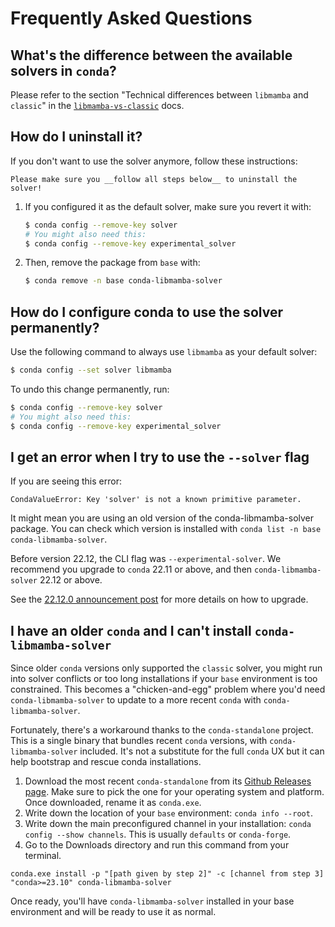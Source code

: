 # Frequently Asked Questions

## What's the difference between the available solvers in `conda`?

Please refer to the section "Technical differences between `libmamba` and `classic`" in
the [`libmamba-vs-classic`](./libmamba-vs-classic.md#technical-differences-between-libmamba-and-classic) docs.

## How do I uninstall it?

If you don't want to use the solver anymore, follow these instructions:

```{warning}
Please make sure you __follow all steps below__ to uninstall the solver!
```

1. If you configured it as the default solver, make sure you revert it with:

    ```bash
    $ conda config --remove-key solver
    # You might also need this:
    $ conda config --remove-key experimental_solver
    ```

2. Then, remove the package from `base` with:

    ```bash
    $ conda remove -n base conda-libmamba-solver
    ```

## How do I configure conda to use the solver permanently?

Use the following command to always use `libmamba` as your default solver:

```bash
$ conda config --set solver libmamba
```

To undo this change permanently, run:

```bash
$ conda config --remove-key solver
# You might also need this:
$ conda config --remove-key experimental_solver
```

## I get an error when I try to use the `--solver` flag

If you are seeing this error:

```
CondaValueError: Key 'solver' is not a known primitive parameter.
```

It might mean you are using an old version of the conda-libmamba-solver package.
You can check which version is installed with `conda list -n base conda-libmamba-solver`.

Before version 22.12, the CLI flag was `--experimental-solver`.
We recommend you upgrade to `conda` 22.11 or above, and then `conda-libmamba-solver` 22.12 or above.

See the [22.12.0 announcement post](https://github.com/conda/conda-libmamba-solver/releases/tag/22.12.0) for more details on how to upgrade.

## I have an older `conda` and I can't install `conda-libmamba-solver`

Since older `conda` versions only supported the `classic` solver, you might run into solver conflicts or too long installations if your `base` environment is too constrained. This becomes a "chicken-and-egg" problem where you'd need `conda-libmamba-solver` to update to a more recent `conda` with `conda-libmamba-solver`.

Fortunately, there's a workaround thanks to the `conda-standalone` project. This is a single binary that bundles recent `conda` versions, with `conda-libmamba-solver` included. It's not a substitute for the full `conda` UX but it can help bootstrap and rescue conda installations.

1. Download the most recent `conda-standalone` from its [Github Releases page](https://github.com/conda/conda-libmamba-solver/releases/latest). Make sure to pick the one for your operating system and platform. Once downloaded, rename it as `conda.exe`.
2. Write down the location of your `base` environment: `conda info --root`.
3. Write down the main preconfigured channel in your installation: `conda config --show channels`. This is usually `defaults` or `conda-forge`.
4. Go to the Downloads directory and run this command from your terminal.

```console
conda.exe install -p "[path given by step 2]" -c [channel from step 3] "conda>=23.10" conda-libmamba-solver
```

Once ready, you'll have `conda-libmamba-solver` installed in your base environment and will be ready to use it as normal.
